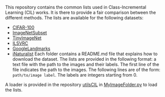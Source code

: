 This repository contains the common lists used in Class-Incremental Learning (CIL) works. It is there to provide a fair comparison between the different methods. The lists are available for the following datasets:
- [CIFAR-100](https://github.com/GregoirePetit/imagelistsCIL/blob/main/cifar100/)
- [ImageNetSubset](https://github.com/GregoirePetit/imagelistsCIL/blob/main/imagenetsubset/)
- [TinyImageNet](https://github.com/GregoirePetit/imagelistsCIL/blob/main/tinyimagenet/)
- [ILSVRC](https://github.com/GregoirePetit/imagelistsCIL/blob/main/ilsvrc/)
- [GoogleLandmarks](https://github.com/GregoirePetit/imagelistsCIL/blob/main/google_landmarks/)
- [iNaturalist](https://github.com/GregoirePetit/imagelistsCIL/blob/main/inat/)
Each folder contains a README.md file that explains how to download the dataset. The lists are provided in the following format: a text file with the path to the images and their labels. The first line of the file indicates the path to the images. The following lines are of the form: `path/to/image label`. The labels are integers starting from 0.

A loader is provided in the repository [utilsCIL](https://github.com/GregoirePetit/utilsCIL) in [MyImageFolder.py](https://github.com/GregoirePetit/utilsCIL/blob/main/MyImageFolder.py#L34) to load the lists.
